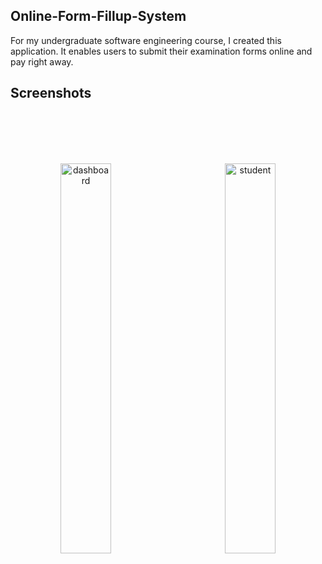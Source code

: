 ## Online-Form-Fillup-System
For my undergraduate software engineering course, I created this application. It enables users to submit their examination forms online and pay right away. 


## Screenshots

<br>
<br>
<br>
<br>

<p align="center" style="margin-bottom: 60px">
  <img src="https://i.ibb.co/TK18NTS/Whats-App-Image-2023-12-07-at-10-37-33-PM.jpg" alt="dashboard" style="width: 40%; margin-right: 2%;">&nbsp;&nbsp;&nbsp;&nbsp;&nbsp;&nbsp;&nbsp;&nbsp;&nbsp;&nbsp;&nbsp;&nbsp;
  <img src="https://i.ibb.co/C99kDJ8/262025935-667784477934357-2632258170598957108-n.png" alt="student" style="width: 40%;">
</p>
